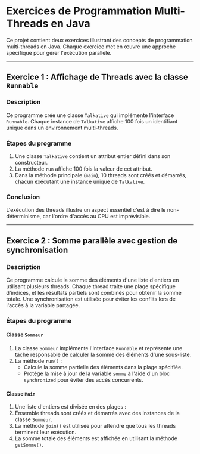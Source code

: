 # Exercices de Programmation Multi-Threads en Java

Ce projet contient deux exercices illustrant des concepts de programmation multi-threads en Java. Chaque exercice met en œuvre une approche spécifique pour gérer l'exécution parallèle.

---

## Exercice 1 : Affichage de Threads avec la classe `Runnable`

### **Description**
Ce programme crée une classe `Talkative` qui implémente l'interface `Runnable`. Chaque instance de `Talkative` affiche 100 fois un identifiant unique dans un environnement multi-threads.

### **Étapes du programme**
1. Une classe `Talkative` contient un attribut entier défini dans son constructeur.
2. La méthode `run` affiche 100 fois la valeur de cet attribut.
3. Dans la méthode principale (`main`), 10 threads sont créés et démarrés, chacun exécutant une instance unique de `Talkative`.

### **Conclusion**
L'exécution des threads illustre un aspect essentiel c'est à dire le non-déterminisme, car l'ordre d'accès au CPU est imprévisible.

---

## Exercice 2 : Somme parallèle avec gestion de synchronisation

### **Description**
Ce programme calcule la somme des éléments d'une liste d'entiers en utilisant plusieurs threads. Chaque thread traite une plage spécifique d'indices, et les résultats partiels sont combinés pour obtenir la somme totale. Une synchronisation est utilisée pour éviter les conflits lors de l'accès à la variable partagée.

### **Étapes du programme**

#### **Classe `Sommeur`**
1. La classe `Sommeur` implémente l'interface `Runnable` et représente une tâche responsable de calculer la somme des éléments d'une sous-liste.
3. La méthode `run()` :
    - Calcule la somme partielle des éléments dans la plage spécifiée.
    - Protège la mise à jour de la variable `somme` à l'aide d'un bloc `synchronized` pour éviter des accès concurrents.

#### **Classe `Main`**
1. Une liste d'entiers est divisée en des plages :
2. Ensemble threads sont créés et démarrés avec des instances de la classe `Sommeur`.
3. La méthode `join()` est utilisée pour attendre que tous les threads terminent leur exécution.
4. La somme totale des éléments est affichée en utilisant la méthode `getSomme()`.

